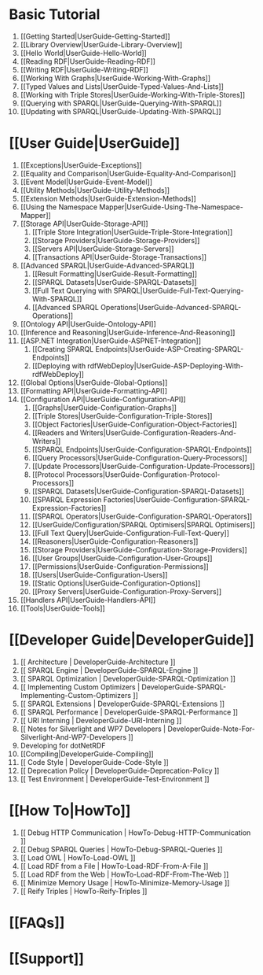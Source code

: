 # Basic Tutorial
1. [[Getting Started|UserGuide-Getting-Started]]
1. [[Library Overview|UserGuide-Library-Overview]]
1. [[Hello World|UserGuide-Hello-World]]
1. [[Reading RDF|UserGuide-Reading-RDF]]
1. [[Writing RDF|UserGuide-Writing-RDF]]
1. [[Working With Graphs|UserGuide-Working-With-Graphs]]
1. [[Typed Values and Lists|UserGuide-Typed-Values-And-Lists]]
1. [[Working with Triple Stores|UserGuide-Working-With-Triple-Stores]]
1. [[Querying with SPARQL|UserGuide-Querying-With-SPARQL]]
1. [[Updating with SPARQL|UserGuide-Updating-With-SPARQL]]

# [[User Guide|UserGuide]]

1. [[Exceptions|UserGuide-Exceptions]]
1. [[Equality and Comparison|UserGuide-Equality-And-Comparison]]
1. [[Event Model|UserGuide-Event-Model]]
1. [[Utility Methods|UserGuide-Utility-Methods]]
1. [[Extension Methods|UserGuide-Extension-Methods]]
1. [[Using the Namespace Mapper|UserGuide-Using-The-Namespace-Mapper]]
1. [[Storage API|UserGuide-Storage-API]]
   1. [[Triple Store Integration|UserGuide-Triple-Store-Integration]]
   1. [[Storage Providers|UserGuide-Storage-Providers]]
   1. [[Servers API|UserGuide-Storage-Servers]]
   1. [[Transactions API|UserGuide-Storage-Transactions]]
1. [[Advanced SPARQL|UserGuide-Advanced-SPARQL]]
   1. [[Result Formatting|UserGuide-Result-Formatting]]
   1. [[SPARQL Datasets|UserGuide-SPARQL-Datasets]]
   1. [[Full Text Querying with SPARQL|UserGuide-Full-Text-Querying-With-SPARQL]]
   1. [[Advanced SPARQL Operations|UserGuide-Advanced-SPARQL-Operations]]
1. [[Ontology API|UserGuide-Ontology-API]]
1. [[Inference and Reasoning|UserGuide-Inference-And-Reasoning]]
1. [[ASP.NET Integration|UserGuide-ASPNET-Integration]]
   1. [[Creating SPARQL Endpoints|UserGuide-ASP-Creating-SPARQL-Endpoints]]
   1. [[Deploying with rdfWebDeploy|UserGuide-ASP-Deploying-With-rdfWebDeploy]]
1. [[Global Options|UserGuide-Global-Options]]
1. [[Formatting API|UserGuide-Formatting-API]]
1. [[Configuration API|UserGuide-Configuration-API]]
   1. [[Graphs|UserGuide-Configuration-Graphs]]
   1. [[Triple Stores|UserGuide-Configuration-Triple-Stores]]
   1. [[Object Factories|UserGuide-Configuration-Object-Factories]]
   1. [[Readers and Writers|UserGuide-Configuration-Readers-And-Writers]]
   1. [[SPARQL Endpoints|UserGuide-Configuration-SPARQL-Endpoints]]
   1. [[Query Processors|UserGuide-Configuration-Query-Processors]]
   1. [[Update Processors|UserGuide-Configuration-Update-Processors]]
   1. [[Protocol Processors|UserGuide-Configuration-Protocol-Processors]]
   1. [[SPARQL Datasets|UserGuide-Configuration-SPARQL-Datasets]]
   1. [[SPARQL Expression Factories|UserGuide-Configuration-SPARQL-Expression-Factories]]
   1. [[SPARQL Operators|UserGuide-Configuration-SPARQL-Operators]]
   1. [[UserGuide/Configuration/SPARQL Optimisers|SPARQL Optimisers]]
   1. [[Full Text Query|UserGuide-Configuration-Full-Text-Query]]
   1. [[Reasoners|UserGuide-Configuration-Reasoners]]
   1. [[Storage Providers|UserGuide-Configuration-Storage-Providers]]
   1. [[User Groups|UserGuide-Configuration-User-Groups]]
   1. [[Permissions|UserGuide-Configuration-Permissions]]
   1. [[Users|UserGuide-Configuration-Users]]
   1. [[Static Options|UserGuide-Configuration-Options]]
   1. [[Proxy Servers|UserGuide-Configuration-Proxy-Servers]]   
1. [[Handlers API|UserGuide-Handlers-API]]
1. [[Tools|UserGuide-Tools]]

# [[Developer Guide|DeveloperGuide]]

1. [[ Architecture | DeveloperGuide-Architecture ]]
1. [[ SPARQL Engine | DeveloperGuide-SPARQL-Engine ]]
  1. [[ SPARQL Optimization | DeveloperGuide-SPARQL-Optimization ]]
  1. [[ Implementing Custom Optimizers | DeveloperGuide-SPARQL-Implementing-Custom-Optimizers ]]
  1. [[ SPARQL Extensions | DeveloperGuide-SPARQL-Extensions ]]
  1. [[ SPARQL Performance | DeveloperGuide-SPARQL-Performance ]]
1. [[ URI Interning | DeveloperGuide-URI-Interning ]]
1. [[ Notes for Silverlight and WP7 Developers | DeveloperGuide-Note-For-Silverlight-And-WP7-Developers ]]
1. Developing for dotNetRDF
  1. [[Compiling|DeveloperGuide-Compiling]]
  1. [[ Code Style | DeveloperGuide-Code-Style ]]
  1. [[ Deprecation Policy | DeveloperGuide-Deprecation-Policy ]]
  1. [[ Test Environment | DeveloperGuide-Test-Environment ]]

# [[How To|HowTo]]

1. [[ Debug HTTP Communication | HowTo-Debug-HTTP-Communication ]]
1. [[ Debug SPARQL Queries | HowTo-Debug-SPARQL-Queries ]]
1. [[ Load OWL | HowTo-Load-OWL ]]
1. [[ Load RDF from a File | HowTo-Load-RDF-From-A-File ]]
1. [[ Load RDF from the Web | HowTo-Load-RDF-From-The-Web ]]
1. [[ Minimize Memory Usage | HowTo-Minimize-Memory-Usage ]]
1. [[ Reify Triples | HowTo-Reify-Triples ]]

# [[FAQs]]

# [[Support]]
